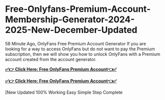 # Free-Onlyfans-Premium-Account-Membership-Generator-2024-2025-New-December-Updated

58 Minute Ago, OnlyFans Free Premium Account Generator If you are looking for a way to access OnlyFans but do not want to pay the Premium subscription, then we will show you how to unlock OnlyFans with a Premium account created from the account generator.

**[✅👉 Click Here: Free OnlyFans Premium Account👈✅](https://tinyurl.com/5n9563dw)**

**[✅👉 Click Here: Free OnlyFans Premium Account👈✅](https://tinyurl.com/5n9563dw)**

[New Updated 100% Working Easy Simple Step Complete
